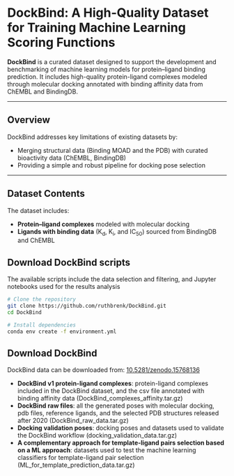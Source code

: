# DockBind: A High-Quality Dataset for Training Machine Learning Scoring Functions

**DockBind** is a curated dataset designed to support the development and benchmarking of machine learning models for protein–ligand binding prediction. 
It includes high-quality protein-ligand complexes modeled through molecular docking annotated with binding affinity data from ChEMBL and BindingDB.

---

## Overview


DockBind addresses key limitations of existing datasets by:
- Merging structural data (Binding MOAD and the PDB) with curated bioactivity data (ChEMBL, BindingDB)
- Providing a simple and robust pipeline for docking pose selection

---

## Dataset Contents

The dataset includes:

- **Protein–ligand complexes** modeled with molecular docking
- **Ligands with binding data** (K<sub>d</sub>, K<sub>i</sub>, and IC<sub>50</sub>) sourced from BindingDB and ChEMBL

## Download DockBind scripts

The available scripts include the data selection and filtering, and Jupyter notebooks used for the results analysis


```bash
# Clone the repository
git clone https://github.com/ruthbrenk/DockBind.git
cd DockBind

# Install dependencies
conda env create -f environment.yml
```

## Download DockBind
DockBind data can be downloaded from: [10.5281/zenodo.15768136](https://doi.org/10.5281/zenodo.15768136)

- **DockBind v1 protein-ligand complexes**: protein-ligand complexes included in the DockBind dataset, and the csv file annotated with binding affinity data (DockBind\_complexes\_affinity.tar.gz)
- **DockBind raw files**: all the generated poses with molecular docking, pdb files, reference ligands, and the selected PDB structures released after 2020 (DockBind\_raw\_data.tar.gz)
- **Docking validation poses**: docking poses and datasets used to validate the DockBind workflow (docking\_validation\_data.tar.gz)
- **A complementary approach for template-ligand pairs selection based on a ML approach**: datasets used to test the machine learning classifiers for template-ligand pair selection (ML\_for\_template\_prediction\_data.tar.gz)
